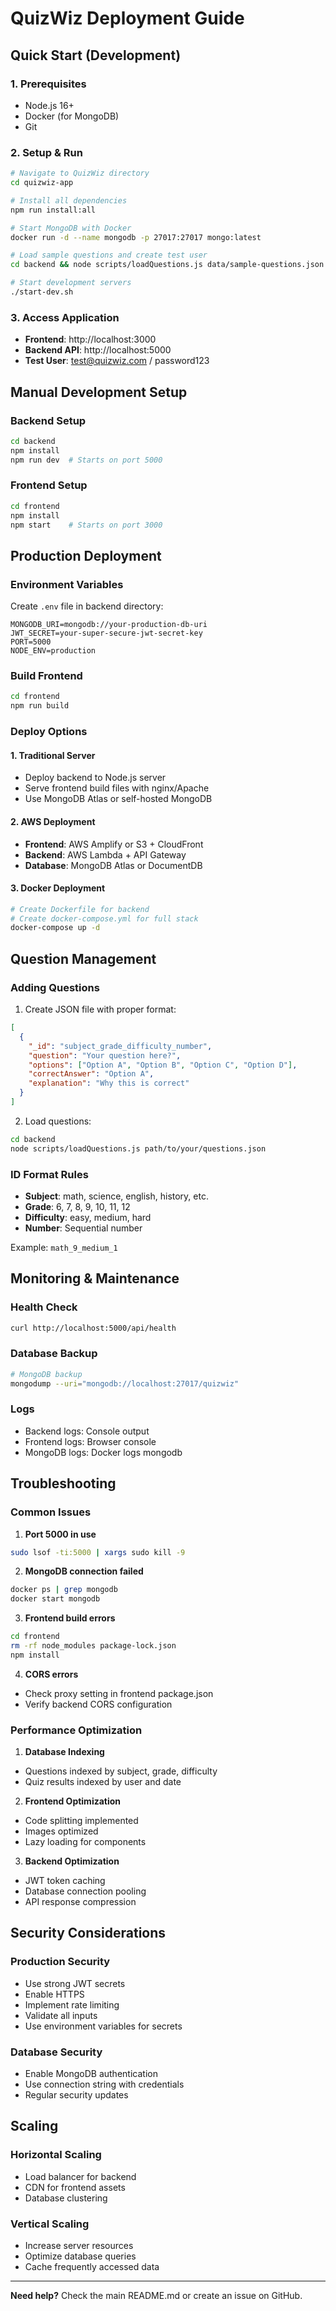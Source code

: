 # QuizWiz Deployment Guide

## Quick Start (Development)

### 1. Prerequisites
- Node.js 16+
- Docker (for MongoDB)
- Git

### 2. Setup & Run
```bash
# Navigate to QuizWiz directory
cd quizwiz-app

# Install all dependencies
npm run install:all

# Start MongoDB with Docker
docker run -d --name mongodb -p 27017:27017 mongo:latest

# Load sample questions and create test user
cd backend && node scripts/loadQuestions.js data/sample-questions.json

# Start development servers
./start-dev.sh
```

### 3. Access Application
- **Frontend**: http://localhost:3000
- **Backend API**: http://localhost:5000
- **Test User**: test@quizwiz.com / password123

## Manual Development Setup

### Backend Setup
```bash
cd backend
npm install
npm run dev  # Starts on port 5000
```

### Frontend Setup
```bash
cd frontend
npm install
npm start    # Starts on port 3000
```

## Production Deployment

### Environment Variables
Create `.env` file in backend directory:
```env
MONGODB_URI=mongodb://your-production-db-uri
JWT_SECRET=your-super-secure-jwt-secret-key
PORT=5000
NODE_ENV=production
```

### Build Frontend
```bash
cd frontend
npm run build
```

### Deploy Options

#### 1. Traditional Server
- Deploy backend to Node.js server
- Serve frontend build files with nginx/Apache
- Use MongoDB Atlas or self-hosted MongoDB

#### 2. AWS Deployment
- **Frontend**: AWS Amplify or S3 + CloudFront
- **Backend**: AWS Lambda + API Gateway
- **Database**: MongoDB Atlas or DocumentDB

#### 3. Docker Deployment
```bash
# Create Dockerfile for backend
# Create docker-compose.yml for full stack
docker-compose up -d
```

## Question Management

### Adding Questions
1. Create JSON file with proper format:
```json
[
  {
    "_id": "subject_grade_difficulty_number",
    "question": "Your question here?",
    "options": ["Option A", "Option B", "Option C", "Option D"],
    "correctAnswer": "Option A",
    "explanation": "Why this is correct"
  }
]
```

2. Load questions:
```bash
cd backend
node scripts/loadQuestions.js path/to/your/questions.json
```

### ID Format Rules
- **Subject**: math, science, english, history, etc.
- **Grade**: 6, 7, 8, 9, 10, 11, 12
- **Difficulty**: easy, medium, hard
- **Number**: Sequential number

Example: `math_9_medium_1`

## Monitoring & Maintenance

### Health Check
```bash
curl http://localhost:5000/api/health
```

### Database Backup
```bash
# MongoDB backup
mongodump --uri="mongodb://localhost:27017/quizwiz"
```

### Logs
- Backend logs: Console output
- Frontend logs: Browser console
- MongoDB logs: Docker logs mongodb

## Troubleshooting

### Common Issues

1. **Port 5000 in use**
```bash
sudo lsof -ti:5000 | xargs sudo kill -9
```

2. **MongoDB connection failed**
```bash
docker ps | grep mongodb
docker start mongodb
```

3. **Frontend build errors**
```bash
cd frontend
rm -rf node_modules package-lock.json
npm install
```

4. **CORS errors**
- Check proxy setting in frontend package.json
- Verify backend CORS configuration

### Performance Optimization

1. **Database Indexing**
- Questions indexed by subject, grade, difficulty
- Quiz results indexed by user and date

2. **Frontend Optimization**
- Code splitting implemented
- Images optimized
- Lazy loading for components

3. **Backend Optimization**
- JWT token caching
- Database connection pooling
- API response compression

## Security Considerations

### Production Security
- Use strong JWT secrets
- Enable HTTPS
- Implement rate limiting
- Validate all inputs
- Use environment variables for secrets

### Database Security
- Enable MongoDB authentication
- Use connection string with credentials
- Regular security updates

## Scaling

### Horizontal Scaling
- Load balancer for backend
- CDN for frontend assets
- Database clustering

### Vertical Scaling
- Increase server resources
- Optimize database queries
- Cache frequently accessed data

---

**Need help?** Check the main README.md or create an issue on GitHub.
